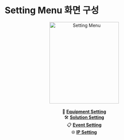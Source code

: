 # Setting Menu 화면 구성

<p align="center">
  <img width="220" height="258" alt="Setting Menu" src="https://github.com/user-attachments/assets/7e403541-842c-4e2c-bf13-cafee1dbca4e"  />
  <br><br>
  🔧 <strong><a href="Equipment_Setting.md">Equipment Setting</a></strong><br>
  🛠️ <strong><a href="Solution_Setting.md">Solution Setting</a></strong><br>
  📋 <strong><a href="Event_Setting.md">Event Setting</a></strong><br>
  🌐 <strong><a href="IP_Setting.md">IP Setting</a></strong>
</p>
